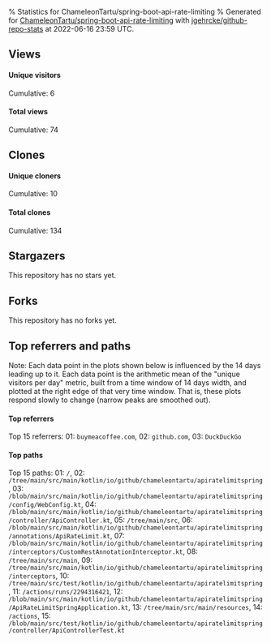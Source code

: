 % Statistics for ChameleonTartu/spring-boot-api-rate-limiting
% Generated for [ChameleonTartu/spring-boot-api-rate-limiting](https://github.com/ChameleonTartu/spring-boot-api-rate-limiting) with [jgehrcke/github-repo-stats](https://github.com/jgehrcke/github-repo-stats) at 2022-06-16 23:59 UTC.


## Views

#### Unique visitors
<div id="chart_views_unique" class="full-width-chart"></div>

Cumulative: 6

#### Total views
<div id="chart_views_total" class="full-width-chart"></div>

Cumulative: 74

<div class="pagebreak-for-print"> </div>

## Clones

#### Unique cloners
<div id="chart_clones_unique" class="full-width-chart"></div>

Cumulative: 10

#### Total clones
<div id="chart_clones_total" class="full-width-chart"></div>

Cumulative: 134



<div class="pagebreak-for-print"> </div>



## Stargazers

This repository has no stars yet.



## Forks

This repository has no forks yet.



<div class="pagebreak-for-print"> </div>



## Top referrers and paths


Note: Each data point in the plots shown below is influenced by the 14 days
leading up to it. Each data point is the arithmetic mean of the "unique
visitors per day" metric, built from a time window of 14 days width, and
plotted at the right edge of that very time window. That is, these plots
respond slowly to change (narrow peaks are smoothed out).




#### Top referrers


<div id="chart_referrers_top_n_alltime" class="full-width-chart"></div>

Top 15 referrers: 01: `buymeacoffee.com`, 02: `github.com`, 03: `DuckDuckGo`





#### Top paths


<div id="chart_paths_top_n_alltime" class="full-width-chart"></div>

Top 15 paths: 01: `/`, 02: `/tree/main/src/main/kotlin/io/github/chameleontartu/apiratelimitspring`, 03: `/blob/main/src/main/kotlin/io/github/chameleontartu/apiratelimitspring/config/WebConfig.kt`, 04: `/blob/main/src/main/kotlin/io/github/chameleontartu/apiratelimitspring/controller/ApiController.kt`, 05: `/tree/main/src`, 06: `/blob/main/src/main/kotlin/io/github/chameleontartu/apiratelimitspring/annotations/ApiRateLimit.kt`, 07: `/blob/main/src/main/kotlin/io/github/chameleontartu/apiratelimitspring/interceptors/CustomRestAnnotationInterceptor.kt`, 08: `/tree/main/src/main`, 09: `/tree/main/src/main/kotlin/io/github/chameleontartu/apiratelimitspring/interceptors`, 10: `/tree/main/src/test/kotlin/io/github/chameleontartu/apiratelimitspring`, 11: `/actions/runs/2294316421`, 12: `/blob/main/src/main/kotlin/io/github/chameleontartu/apiratelimitspring/ApiRateLimitSpringApplication.kt`, 13: `/tree/main/src/main/resources`, 14: `/actions`, 15: `/blob/main/src/test/kotlin/io/github/chameleontartu/apiratelimitspring/controller/ApiControllerTest.kt`


<script type="text/javascript">
    vegaEmbed('#chart_views_unique', {"$schema": "https://vega.github.io/schema/vega-lite/v4.17.0.json", "config": {"arc": {"fill": "#1b1e23"}, "area": {"fill": "#1b1e23"}, "axisBottom": {"domainColor": "#a9b4c4", "gridColor": "#a9b4c4", "labelColor": "#1b1e23", "labelFont": "relative-mono-11-pitch-pro, Menlo, monospace", "tickColor": "#a9b4c4", "titleColor": "#1b1e23", "titleFont": "relative-mono-11-pitch-pro, Menlo, monospace"}, "axisLeft": {"domainColor": "#a9b4c4", "gridColor": "#a9b4c4", "labelColor": "#1b1e23", "labelFont": "relative-mono-11-pitch-pro, Menlo, monospace", "tickColor": "#a9b4c4", "titleColor": "#1b1e23", "titleFont": "relative-mono-11-pitch-pro, Menlo, monospace"}, "axisX": {"grid": false}, "axisY": {"grid": false, "labelBound": true}, "background": "#FFFFFF", "group": {"fill": "#FFFFFF"}, "header": {"fontWeight": 400, "labelFont": "relative-mono-11-pitch-pro, Menlo, monospace", "titleFont": "relative-mono-11-pitch-pro, Menlo, monospace"}, "legend": {"labelFont": "relative-mono-11-pitch-pro, Menlo, monospace", "symbolSize": 200, "symbolType": "circle", "titleFont": "relative-mono-11-pitch-pro, Menlo, monospace"}, "line": {"color": "#1b1e23", "stroke": "#1b1e23"}, "path": {"stroke": "#1b1e23"}, "point": {"color": "#1b1e23", "cursor": "pointer", "filled": true, "size": 20}, "range": {"category": ["#85a2f7", "#ea9755", "#7eb36a", "#f07071", "#bc85d9", "#e587b6", "#a9b4c4", "#d4c05e", "#64b9c4"]}, "style": {"bar": {"fill": "#1b1e23"}, "text": {"font": "relative-mono-11-pitch-pro, Menlo, monospace", "fontWeight": 400}}, "symbol": {"shape": "circle"}, "title": {"anchor": "start", "font": "relative-mono-11-pitch-pro, Menlo, monospace", "fontWeight": 400}, "trail": {"color": "#1b1e23", "stroke": "#1b1e23"}, "view": {"stroke": null}}, "data": {"name": "data-ed935ed4eb7018c563757608222b3f9e"}, "datasets": {"data-ed935ed4eb7018c563757608222b3f9e": [{"time": "2022-05-09T00:00:00+00:00", "views_total": 44, "views_unique": 1}, {"time": "2022-05-10T00:00:00+00:00", "views_total": 0, "views_unique": 0}, {"time": "2022-05-11T00:00:00+00:00", "views_total": 2, "views_unique": 2}, {"time": "2022-05-12T00:00:00+00:00", "views_total": 21, "views_unique": 1}, {"time": "2022-05-14T00:00:00+00:00", "views_total": 1, "views_unique": 1}, {"time": "2022-05-17T00:00:00+00:00", "views_total": 0, "views_unique": 0}, {"time": "2022-05-31T00:00:00+00:00", "views_total": 6, "views_unique": 1}]}, "encoding": {"tooltip": [{"field": "views_unique", "format": ".1f", "title": "views (u)", "type": "quantitative"}, {"field": "time", "format": "%B %e, %Y", "title": "date", "type": "temporal"}], "x": {"axis": {"labelAngle": 25}, "field": "time", "scale": {"domain": ["2022-05-09", "2022-05-31"]}, "timeUnit": "yearmonthdate", "title": "date", "type": "temporal"}, "y": {"axis": {}, "field": "views_unique", "scale": {"domain": [0, 2.2], "type": "linear", "zero": true}, "title": "unique views per day", "type": "quantitative"}}, "height": 200, "mark": {"point": true, "type": "line"}, "padding": 10, "width": "container"}, {"actions": false, "renderer": "svg"}).catch(console.error);
vegaEmbed('#chart_views_total', {"$schema": "https://vega.github.io/schema/vega-lite/v4.17.0.json", "config": {"arc": {"fill": "#1b1e23"}, "area": {"fill": "#1b1e23"}, "axisBottom": {"domainColor": "#a9b4c4", "gridColor": "#a9b4c4", "labelColor": "#1b1e23", "labelFont": "relative-mono-11-pitch-pro, Menlo, monospace", "tickColor": "#a9b4c4", "titleColor": "#1b1e23", "titleFont": "relative-mono-11-pitch-pro, Menlo, monospace"}, "axisLeft": {"domainColor": "#a9b4c4", "gridColor": "#a9b4c4", "labelColor": "#1b1e23", "labelFont": "relative-mono-11-pitch-pro, Menlo, monospace", "tickColor": "#a9b4c4", "titleColor": "#1b1e23", "titleFont": "relative-mono-11-pitch-pro, Menlo, monospace"}, "axisX": {"grid": false}, "axisY": {"grid": false, "labelBound": true}, "background": "#FFFFFF", "group": {"fill": "#FFFFFF"}, "header": {"fontWeight": 400, "labelFont": "relative-mono-11-pitch-pro, Menlo, monospace", "titleFont": "relative-mono-11-pitch-pro, Menlo, monospace"}, "legend": {"labelFont": "relative-mono-11-pitch-pro, Menlo, monospace", "symbolSize": 200, "symbolType": "circle", "titleFont": "relative-mono-11-pitch-pro, Menlo, monospace"}, "line": {"color": "#1b1e23", "stroke": "#1b1e23"}, "path": {"stroke": "#1b1e23"}, "point": {"color": "#1b1e23", "cursor": "pointer", "filled": true, "size": 20}, "range": {"category": ["#85a2f7", "#ea9755", "#7eb36a", "#f07071", "#bc85d9", "#e587b6", "#a9b4c4", "#d4c05e", "#64b9c4"]}, "style": {"bar": {"fill": "#1b1e23"}, "text": {"font": "relative-mono-11-pitch-pro, Menlo, monospace", "fontWeight": 400}}, "symbol": {"shape": "circle"}, "title": {"anchor": "start", "font": "relative-mono-11-pitch-pro, Menlo, monospace", "fontWeight": 400}, "trail": {"color": "#1b1e23", "stroke": "#1b1e23"}, "view": {"stroke": null}}, "data": {"name": "data-ed935ed4eb7018c563757608222b3f9e"}, "datasets": {"data-ed935ed4eb7018c563757608222b3f9e": [{"time": "2022-05-09T00:00:00+00:00", "views_total": 44, "views_unique": 1}, {"time": "2022-05-10T00:00:00+00:00", "views_total": 0, "views_unique": 0}, {"time": "2022-05-11T00:00:00+00:00", "views_total": 2, "views_unique": 2}, {"time": "2022-05-12T00:00:00+00:00", "views_total": 21, "views_unique": 1}, {"time": "2022-05-14T00:00:00+00:00", "views_total": 1, "views_unique": 1}, {"time": "2022-05-17T00:00:00+00:00", "views_total": 0, "views_unique": 0}, {"time": "2022-05-31T00:00:00+00:00", "views_total": 6, "views_unique": 1}]}, "encoding": {"tooltip": [{"field": "views_total", "format": ".1f", "title": "views (t)", "type": "quantitative"}, {"field": "time", "format": "%B %e, %Y", "title": "date", "type": "temporal"}], "x": {"axis": {"labelAngle": 25}, "field": "time", "scale": {"domain": ["2022-05-09", "2022-05-31"]}, "timeUnit": "yearmonthdate", "title": "date", "type": "temporal"}, "y": {"axis": {}, "field": "views_total", "scale": {"domain": [0, 48.400000000000006], "type": "linear", "zero": true}, "title": "total views per day", "type": "quantitative"}}, "height": 200, "mark": {"point": true, "type": "line"}, "padding": 10, "width": "container"}, {"actions": false, "renderer": "svg"}).catch(console.error);
vegaEmbed('#chart_clones_unique', {"$schema": "https://vega.github.io/schema/vega-lite/v4.17.0.json", "config": {"arc": {"fill": "#1b1e23"}, "area": {"fill": "#1b1e23"}, "axisBottom": {"domainColor": "#a9b4c4", "gridColor": "#a9b4c4", "labelColor": "#1b1e23", "labelFont": "relative-mono-11-pitch-pro, Menlo, monospace", "tickColor": "#a9b4c4", "titleColor": "#1b1e23", "titleFont": "relative-mono-11-pitch-pro, Menlo, monospace"}, "axisLeft": {"domainColor": "#a9b4c4", "gridColor": "#a9b4c4", "labelColor": "#1b1e23", "labelFont": "relative-mono-11-pitch-pro, Menlo, monospace", "tickColor": "#a9b4c4", "titleColor": "#1b1e23", "titleFont": "relative-mono-11-pitch-pro, Menlo, monospace"}, "axisX": {"grid": false}, "axisY": {"grid": false, "labelBound": true}, "background": "#FFFFFF", "group": {"fill": "#FFFFFF"}, "header": {"fontWeight": 400, "labelFont": "relative-mono-11-pitch-pro, Menlo, monospace", "titleFont": "relative-mono-11-pitch-pro, Menlo, monospace"}, "legend": {"labelFont": "relative-mono-11-pitch-pro, Menlo, monospace", "symbolSize": 200, "symbolType": "circle", "titleFont": "relative-mono-11-pitch-pro, Menlo, monospace"}, "line": {"color": "#1b1e23", "stroke": "#1b1e23"}, "path": {"stroke": "#1b1e23"}, "point": {"color": "#1b1e23", "cursor": "pointer", "filled": true, "size": 20}, "range": {"category": ["#85a2f7", "#ea9755", "#7eb36a", "#f07071", "#bc85d9", "#e587b6", "#a9b4c4", "#d4c05e", "#64b9c4"]}, "style": {"bar": {"fill": "#1b1e23"}, "text": {"font": "relative-mono-11-pitch-pro, Menlo, monospace", "fontWeight": 400}}, "symbol": {"shape": "circle"}, "title": {"anchor": "start", "font": "relative-mono-11-pitch-pro, Menlo, monospace", "fontWeight": 400}, "trail": {"color": "#1b1e23", "stroke": "#1b1e23"}, "view": {"stroke": null}}, "data": {"name": "data-69ce393a3bbacfa1b1bee52d4131029d"}, "datasets": {"data-69ce393a3bbacfa1b1bee52d4131029d": [{"clones_total": 132, "clones_unique": 8, "time": "2022-05-09T00:00:00+00:00"}, {"clones_total": 1, "clones_unique": 1, "time": "2022-05-10T00:00:00+00:00"}, {"clones_total": 0, "clones_unique": 0, "time": "2022-05-11T00:00:00+00:00"}, {"clones_total": 0, "clones_unique": 0, "time": "2022-05-12T00:00:00+00:00"}, {"clones_total": 0, "clones_unique": 0, "time": "2022-05-14T00:00:00+00:00"}, {"clones_total": 1, "clones_unique": 1, "time": "2022-05-17T00:00:00+00:00"}, {"clones_total": 0, "clones_unique": 0, "time": "2022-05-31T00:00:00+00:00"}]}, "encoding": {"tooltip": [{"field": "clones_unique", "format": ".1f", "title": "clones (u)", "type": "quantitative"}, {"field": "time", "format": "%B %e, %Y", "title": "date", "type": "temporal"}], "x": {"axis": {"labelAngle": 25}, "field": "time", "scale": {"domain": ["2022-05-09", "2022-05-31"]}, "timeUnit": "yearmonthdate", "title": "date", "type": "temporal"}, "y": {"axis": {}, "field": "clones_unique", "scale": {"domain": [0, 8.8], "type": "linear", "zero": true}, "title": "unique clones per day", "type": "quantitative"}}, "height": 200, "mark": {"point": true, "type": "line"}, "padding": 10, "width": "container"}, {"actions": false, "renderer": "svg"}).catch(console.error);
vegaEmbed('#chart_clones_total', {"$schema": "https://vega.github.io/schema/vega-lite/v4.17.0.json", "config": {"arc": {"fill": "#1b1e23"}, "area": {"fill": "#1b1e23"}, "axisBottom": {"domainColor": "#a9b4c4", "gridColor": "#a9b4c4", "labelColor": "#1b1e23", "labelFont": "relative-mono-11-pitch-pro, Menlo, monospace", "tickColor": "#a9b4c4", "titleColor": "#1b1e23", "titleFont": "relative-mono-11-pitch-pro, Menlo, monospace"}, "axisLeft": {"domainColor": "#a9b4c4", "gridColor": "#a9b4c4", "labelColor": "#1b1e23", "labelFont": "relative-mono-11-pitch-pro, Menlo, monospace", "tickColor": "#a9b4c4", "titleColor": "#1b1e23", "titleFont": "relative-mono-11-pitch-pro, Menlo, monospace"}, "axisX": {"grid": false}, "axisY": {"grid": false, "labelBound": true}, "background": "#FFFFFF", "group": {"fill": "#FFFFFF"}, "header": {"fontWeight": 400, "labelFont": "relative-mono-11-pitch-pro, Menlo, monospace", "titleFont": "relative-mono-11-pitch-pro, Menlo, monospace"}, "legend": {"labelFont": "relative-mono-11-pitch-pro, Menlo, monospace", "symbolSize": 200, "symbolType": "circle", "titleFont": "relative-mono-11-pitch-pro, Menlo, monospace"}, "line": {"color": "#1b1e23", "stroke": "#1b1e23"}, "path": {"stroke": "#1b1e23"}, "point": {"color": "#1b1e23", "cursor": "pointer", "filled": true, "size": 20}, "range": {"category": ["#85a2f7", "#ea9755", "#7eb36a", "#f07071", "#bc85d9", "#e587b6", "#a9b4c4", "#d4c05e", "#64b9c4"]}, "style": {"bar": {"fill": "#1b1e23"}, "text": {"font": "relative-mono-11-pitch-pro, Menlo, monospace", "fontWeight": 400}}, "symbol": {"shape": "circle"}, "title": {"anchor": "start", "font": "relative-mono-11-pitch-pro, Menlo, monospace", "fontWeight": 400}, "trail": {"color": "#1b1e23", "stroke": "#1b1e23"}, "view": {"stroke": null}}, "data": {"name": "data-69ce393a3bbacfa1b1bee52d4131029d"}, "datasets": {"data-69ce393a3bbacfa1b1bee52d4131029d": [{"clones_total": 132, "clones_unique": 8, "time": "2022-05-09T00:00:00+00:00"}, {"clones_total": 1, "clones_unique": 1, "time": "2022-05-10T00:00:00+00:00"}, {"clones_total": 0, "clones_unique": 0, "time": "2022-05-11T00:00:00+00:00"}, {"clones_total": 0, "clones_unique": 0, "time": "2022-05-12T00:00:00+00:00"}, {"clones_total": 0, "clones_unique": 0, "time": "2022-05-14T00:00:00+00:00"}, {"clones_total": 1, "clones_unique": 1, "time": "2022-05-17T00:00:00+00:00"}, {"clones_total": 0, "clones_unique": 0, "time": "2022-05-31T00:00:00+00:00"}]}, "encoding": {"tooltip": [{"field": "clones_total", "format": ".1f", "title": "clones (t)", "type": "quantitative"}, {"field": "time", "format": "%B %e, %Y", "title": "date", "type": "temporal"}], "x": {"axis": {"labelAngle": 25}, "field": "time", "scale": {"domain": ["2022-05-09", "2022-05-31"]}, "timeUnit": "yearmonthdate", "title": "date", "type": "temporal"}, "y": {"axis": {"values": [1, 10, 50, 100, 500, 1000, 5000, 10000]}, "field": "clones_total", "scale": {"domain": [0, 145.20000000000002], "type": "symlog", "zero": true}, "title": "total clones per day", "type": "quantitative"}}, "height": 200, "mark": {"point": true, "type": "line"}, "padding": 10, "width": "container"}, {"actions": false, "renderer": "svg"}).catch(console.error);
vegaEmbed('#chart_referrers_top_n_alltime', {"$schema": "https://vega.github.io/schema/vega-lite/v4.17.0.json", "config": {"arc": {"fill": "#1b1e23"}, "area": {"fill": "#1b1e23"}, "axisBottom": {"domainColor": "#a9b4c4", "gridColor": "#a9b4c4", "labelColor": "#1b1e23", "labelFont": "relative-mono-11-pitch-pro, Menlo, monospace", "tickColor": "#a9b4c4", "titleColor": "#1b1e23", "titleFont": "relative-mono-11-pitch-pro, Menlo, monospace"}, "axisLeft": {"domainColor": "#a9b4c4", "gridColor": "#a9b4c4", "labelColor": "#1b1e23", "labelFont": "relative-mono-11-pitch-pro, Menlo, monospace", "tickColor": "#a9b4c4", "titleColor": "#1b1e23", "titleFont": "relative-mono-11-pitch-pro, Menlo, monospace"}, "axisX": {"grid": false}, "axisY": {"grid": false}, "background": "#FFFFFF", "group": {"fill": "#FFFFFF"}, "header": {"fontWeight": 400, "labelFont": "relative-mono-11-pitch-pro, Menlo, monospace", "titleFont": "relative-mono-11-pitch-pro, Menlo, monospace"}, "legend": {"labelFont": "relative-mono-11-pitch-pro, Menlo, monospace", "symbolSize": 200, "symbolType": "circle", "titleFont": "relative-mono-11-pitch-pro, Menlo, monospace"}, "line": {"color": "#1b1e23", "stroke": "#1b1e23"}, "path": {"stroke": "#1b1e23"}, "point": {"color": "#1b1e23", "cursor": "pointer", "filled": true, "size": 30}, "range": {"category": ["#85a2f7", "#ea9755", "#7eb36a", "#f07071", "#bc85d9", "#e587b6", "#a9b4c4", "#d4c05e", "#64b9c4"]}, "style": {"bar": {"fill": "#1b1e23"}, "text": {"font": "relative-mono-11-pitch-pro, Menlo, monospace", "fontWeight": 400}}, "symbol": {"shape": "circle"}, "title": {"anchor": "start", "font": "relative-mono-11-pitch-pro, Menlo, monospace", "fontWeight": 400}, "trail": {"color": "#1b1e23", "stroke": "#1b1e23"}, "view": {"stroke": null}}, "data": {"name": "data-5e6ab15fae4dfeffeaf5855bedb6a441"}, "datasets": {"data-5e6ab15fae4dfeffeaf5855bedb6a441": [{"referrer": "buymeacoffee.com", "time": "2022-05-10T00:00:00+00:00", "views_unique": null, "views_unique_norm": null}, {"referrer": "buymeacoffee.com", "time": "2022-05-11T00:00:00+00:00", "views_unique": null, "views_unique_norm": null}, {"referrer": "buymeacoffee.com", "time": "2022-05-12T00:00:00+00:00", "views_unique": 2.0, "views_unique_norm": 0.14285714285714285}, {"referrer": "buymeacoffee.com", "time": "2022-05-13T00:00:00+00:00", "views_unique": 2.0, "views_unique_norm": 0.14285714285714285}, {"referrer": "buymeacoffee.com", "time": "2022-05-14T00:00:00+00:00", "views_unique": 2.0, "views_unique_norm": 0.14285714285714285}, {"referrer": "buymeacoffee.com", "time": "2022-05-15T00:00:00+00:00", "views_unique": 3.0, "views_unique_norm": 0.21428571428571427}, {"referrer": "buymeacoffee.com", "time": "2022-05-16T00:00:00+00:00", "views_unique": 3.0, "views_unique_norm": 0.21428571428571427}, {"referrer": "buymeacoffee.com", "time": "2022-05-17T00:00:00+00:00", "views_unique": 3.0, "views_unique_norm": 0.21428571428571427}, {"referrer": "buymeacoffee.com", "time": "2022-05-18T00:00:00+00:00", "views_unique": 3.0, "views_unique_norm": 0.21428571428571427}, {"referrer": "buymeacoffee.com", "time": "2022-05-19T00:00:00+00:00", "views_unique": 3.0, "views_unique_norm": 0.21428571428571427}, {"referrer": "buymeacoffee.com", "time": "2022-05-20T00:00:00+00:00", "views_unique": 3.0, "views_unique_norm": 0.21428571428571427}, {"referrer": "buymeacoffee.com", "time": "2022-05-21T00:00:00+00:00", "views_unique": 3.0, "views_unique_norm": 0.21428571428571427}, {"referrer": "buymeacoffee.com", "time": "2022-05-22T00:00:00+00:00", "views_unique": 3.0, "views_unique_norm": 0.21428571428571427}, {"referrer": "buymeacoffee.com", "time": "2022-05-23T00:00:00+00:00", "views_unique": 3.0, "views_unique_norm": 0.21428571428571427}, {"referrer": "buymeacoffee.com", "time": "2022-05-24T00:00:00+00:00", "views_unique": 3.0, "views_unique_norm": 0.21428571428571427}, {"referrer": "buymeacoffee.com", "time": "2022-05-25T00:00:00+00:00", "views_unique": 1.0, "views_unique_norm": 0.07142857142857142}, {"referrer": "buymeacoffee.com", "time": "2022-05-26T00:00:00+00:00", "views_unique": 1.0, "views_unique_norm": 0.07142857142857142}, {"referrer": "buymeacoffee.com", "time": "2022-05-27T00:00:00+00:00", "views_unique": 1.0, "views_unique_norm": 0.07142857142857142}, {"referrer": "buymeacoffee.com", "time": "2022-06-01T00:00:00+00:00", "views_unique": null, "views_unique_norm": null}, {"referrer": "buymeacoffee.com", "time": "2022-06-02T00:00:00+00:00", "views_unique": null, "views_unique_norm": null}, {"referrer": "buymeacoffee.com", "time": "2022-06-03T00:00:00+00:00", "views_unique": null, "views_unique_norm": null}, {"referrer": "buymeacoffee.com", "time": "2022-06-04T00:00:00+00:00", "views_unique": null, "views_unique_norm": null}, {"referrer": "buymeacoffee.com", "time": "2022-06-05T00:00:00+00:00", "views_unique": null, "views_unique_norm": null}, {"referrer": "buymeacoffee.com", "time": "2022-06-06T00:00:00+00:00", "views_unique": null, "views_unique_norm": null}, {"referrer": "buymeacoffee.com", "time": "2022-06-07T00:00:00+00:00", "views_unique": null, "views_unique_norm": null}, {"referrer": "buymeacoffee.com", "time": "2022-06-08T00:00:00+00:00", "views_unique": null, "views_unique_norm": null}, {"referrer": "buymeacoffee.com", "time": "2022-06-09T00:00:00+00:00", "views_unique": null, "views_unique_norm": null}, {"referrer": "buymeacoffee.com", "time": "2022-06-10T00:00:00+00:00", "views_unique": null, "views_unique_norm": null}, {"referrer": "buymeacoffee.com", "time": "2022-06-11T00:00:00+00:00", "views_unique": null, "views_unique_norm": null}, {"referrer": "buymeacoffee.com", "time": "2022-06-12T00:00:00+00:00", "views_unique": null, "views_unique_norm": null}, {"referrer": "buymeacoffee.com", "time": "2022-06-13T00:00:00+00:00", "views_unique": null, "views_unique_norm": null}, {"referrer": "github.com", "time": "2022-05-10T00:00:00+00:00", "views_unique": 1.0, "views_unique_norm": 0.07142857142857142}, {"referrer": "github.com", "time": "2022-05-11T00:00:00+00:00", "views_unique": 1.0, "views_unique_norm": 0.07142857142857142}, {"referrer": "github.com", "time": "2022-05-12T00:00:00+00:00", "views_unique": 1.0, "views_unique_norm": 0.07142857142857142}, {"referrer": "github.com", "time": "2022-05-13T00:00:00+00:00", "views_unique": 1.0, "views_unique_norm": 0.07142857142857142}, {"referrer": "github.com", "time": "2022-05-14T00:00:00+00:00", "views_unique": 1.0, "views_unique_norm": 0.07142857142857142}, {"referrer": "github.com", "time": "2022-05-15T00:00:00+00:00", "views_unique": 1.0, "views_unique_norm": 0.07142857142857142}, {"referrer": "github.com", "time": "2022-05-16T00:00:00+00:00", "views_unique": 1.0, "views_unique_norm": 0.07142857142857142}, {"referrer": "github.com", "time": "2022-05-17T00:00:00+00:00", "views_unique": 1.0, "views_unique_norm": 0.07142857142857142}, {"referrer": "github.com", "time": "2022-05-18T00:00:00+00:00", "views_unique": 1.0, "views_unique_norm": 0.07142857142857142}, {"referrer": "github.com", "time": "2022-05-19T00:00:00+00:00", "views_unique": 1.0, "views_unique_norm": 0.07142857142857142}, {"referrer": "github.com", "time": "2022-05-20T00:00:00+00:00", "views_unique": 1.0, "views_unique_norm": 0.07142857142857142}, {"referrer": "github.com", "time": "2022-05-21T00:00:00+00:00", "views_unique": 1.0, "views_unique_norm": 0.07142857142857142}, {"referrer": "github.com", "time": "2022-05-22T00:00:00+00:00", "views_unique": 1.0, "views_unique_norm": 0.07142857142857142}, {"referrer": "github.com", "time": "2022-05-23T00:00:00+00:00", "views_unique": null, "views_unique_norm": null}, {"referrer": "github.com", "time": "2022-05-24T00:00:00+00:00", "views_unique": null, "views_unique_norm": null}, {"referrer": "github.com", "time": "2022-05-25T00:00:00+00:00", "views_unique": null, "views_unique_norm": null}, {"referrer": "github.com", "time": "2022-05-26T00:00:00+00:00", "views_unique": null, "views_unique_norm": null}, {"referrer": "github.com", "time": "2022-05-27T00:00:00+00:00", "views_unique": null, "views_unique_norm": null}, {"referrer": "github.com", "time": "2022-06-01T00:00:00+00:00", "views_unique": 1.0, "views_unique_norm": 0.07142857142857142}, {"referrer": "github.com", "time": "2022-06-02T00:00:00+00:00", "views_unique": 1.0, "views_unique_norm": 0.07142857142857142}, {"referrer": "github.com", "time": "2022-06-03T00:00:00+00:00", "views_unique": 1.0, "views_unique_norm": 0.07142857142857142}, {"referrer": "github.com", "time": "2022-06-04T00:00:00+00:00", "views_unique": 1.0, "views_unique_norm": 0.07142857142857142}, {"referrer": "github.com", "time": "2022-06-05T00:00:00+00:00", "views_unique": 1.0, "views_unique_norm": 0.07142857142857142}, {"referrer": "github.com", "time": "2022-06-06T00:00:00+00:00", "views_unique": 1.0, "views_unique_norm": 0.07142857142857142}, {"referrer": "github.com", "time": "2022-06-07T00:00:00+00:00", "views_unique": 1.0, "views_unique_norm": 0.07142857142857142}, {"referrer": "github.com", "time": "2022-06-08T00:00:00+00:00", "views_unique": 1.0, "views_unique_norm": 0.07142857142857142}, {"referrer": "github.com", "time": "2022-06-09T00:00:00+00:00", "views_unique": 1.0, "views_unique_norm": 0.07142857142857142}, {"referrer": "github.com", "time": "2022-06-10T00:00:00+00:00", "views_unique": 1.0, "views_unique_norm": 0.07142857142857142}, {"referrer": "github.com", "time": "2022-06-11T00:00:00+00:00", "views_unique": 1.0, "views_unique_norm": 0.07142857142857142}, {"referrer": "github.com", "time": "2022-06-12T00:00:00+00:00", "views_unique": 1.0, "views_unique_norm": 0.07142857142857142}, {"referrer": "github.com", "time": "2022-06-13T00:00:00+00:00", "views_unique": 1.0, "views_unique_norm": 0.07142857142857142}, {"referrer": "DuckDuckGo", "time": "2022-05-10T00:00:00+00:00", "views_unique": null, "views_unique_norm": null}, {"referrer": "DuckDuckGo", "time": "2022-05-11T00:00:00+00:00", "views_unique": null, "views_unique_norm": null}, {"referrer": "DuckDuckGo", "time": "2022-05-12T00:00:00+00:00", "views_unique": null, "views_unique_norm": null}, {"referrer": "DuckDuckGo", "time": "2022-05-13T00:00:00+00:00", "views_unique": 1.0, "views_unique_norm": 0.07142857142857142}, {"referrer": "DuckDuckGo", "time": "2022-05-14T00:00:00+00:00", "views_unique": 1.0, "views_unique_norm": 0.07142857142857142}, {"referrer": "DuckDuckGo", "time": "2022-05-15T00:00:00+00:00", "views_unique": 1.0, "views_unique_norm": 0.07142857142857142}, {"referrer": "DuckDuckGo", "time": "2022-05-16T00:00:00+00:00", "views_unique": 1.0, "views_unique_norm": 0.07142857142857142}, {"referrer": "DuckDuckGo", "time": "2022-05-17T00:00:00+00:00", "views_unique": 1.0, "views_unique_norm": 0.07142857142857142}, {"referrer": "DuckDuckGo", "time": "2022-05-18T00:00:00+00:00", "views_unique": 1.0, "views_unique_norm": 0.07142857142857142}, {"referrer": "DuckDuckGo", "time": "2022-05-19T00:00:00+00:00", "views_unique": 1.0, "views_unique_norm": 0.07142857142857142}, {"referrer": "DuckDuckGo", "time": "2022-05-20T00:00:00+00:00", "views_unique": 1.0, "views_unique_norm": 0.07142857142857142}, {"referrer": "DuckDuckGo", "time": "2022-05-21T00:00:00+00:00", "views_unique": 1.0, "views_unique_norm": 0.07142857142857142}, {"referrer": "DuckDuckGo", "time": "2022-05-22T00:00:00+00:00", "views_unique": 1.0, "views_unique_norm": 0.07142857142857142}, {"referrer": "DuckDuckGo", "time": "2022-05-23T00:00:00+00:00", "views_unique": 1.0, "views_unique_norm": 0.07142857142857142}, {"referrer": "DuckDuckGo", "time": "2022-05-24T00:00:00+00:00", "views_unique": 1.0, "views_unique_norm": 0.07142857142857142}, {"referrer": "DuckDuckGo", "time": "2022-05-25T00:00:00+00:00", "views_unique": 1.0, "views_unique_norm": 0.07142857142857142}, {"referrer": "DuckDuckGo", "time": "2022-05-26T00:00:00+00:00", "views_unique": null, "views_unique_norm": null}, {"referrer": "DuckDuckGo", "time": "2022-05-27T00:00:00+00:00", "views_unique": null, "views_unique_norm": null}, {"referrer": "DuckDuckGo", "time": "2022-06-01T00:00:00+00:00", "views_unique": null, "views_unique_norm": null}, {"referrer": "DuckDuckGo", "time": "2022-06-02T00:00:00+00:00", "views_unique": null, "views_unique_norm": null}, {"referrer": "DuckDuckGo", "time": "2022-06-03T00:00:00+00:00", "views_unique": null, "views_unique_norm": null}, {"referrer": "DuckDuckGo", "time": "2022-06-04T00:00:00+00:00", "views_unique": null, "views_unique_norm": null}, {"referrer": "DuckDuckGo", "time": "2022-06-05T00:00:00+00:00", "views_unique": null, "views_unique_norm": null}, {"referrer": "DuckDuckGo", "time": "2022-06-06T00:00:00+00:00", "views_unique": null, "views_unique_norm": null}, {"referrer": "DuckDuckGo", "time": "2022-06-07T00:00:00+00:00", "views_unique": null, "views_unique_norm": null}, {"referrer": "DuckDuckGo", "time": "2022-06-08T00:00:00+00:00", "views_unique": null, "views_unique_norm": null}, {"referrer": "DuckDuckGo", "time": "2022-06-09T00:00:00+00:00", "views_unique": null, "views_unique_norm": null}, {"referrer": "DuckDuckGo", "time": "2022-06-10T00:00:00+00:00", "views_unique": null, "views_unique_norm": null}, {"referrer": "DuckDuckGo", "time": "2022-06-11T00:00:00+00:00", "views_unique": null, "views_unique_norm": null}, {"referrer": "DuckDuckGo", "time": "2022-06-12T00:00:00+00:00", "views_unique": null, "views_unique_norm": null}, {"referrer": "DuckDuckGo", "time": "2022-06-13T00:00:00+00:00", "views_unique": null, "views_unique_norm": null}]}, "encoding": {"color": {"field": "referrer", "legend": {"direction": "vertical", "orient": "top", "title": "Legend:"}, "sort": {"field": "order"}, "type": "nominal"}, "tooltip": [{"field": "referrer", "type": "nominal"}, {"field": "views_unique_norm", "format": ".2f", "title": "views (14d mean)", "type": "quantitative"}, {"field": "time", "format": "%B %e, %Y", "title": "date", "type": "temporal"}], "x": {"axis": {"labelAngle": 25}, "field": "time", "scale": {"domain": ["2022-05-09", "2022-05-31"]}, "timeUnit": "yearmonthdate", "title": "date", "type": "temporal"}, "y": {"field": "views_unique_norm", "scale": {"domain": [0, 0.2357142857142857], "type": "linear", "zero": true}, "title": "unique visitors per day (mean from last 14 days)", "type": "quantitative"}}, "height": 300, "mark": {"point": true, "type": "line"}, "padding": 10, "width": "container"}, {"actions": false, "renderer": "svg"}).catch(console.error);
vegaEmbed('#chart_paths_top_n_alltime', {"$schema": "https://vega.github.io/schema/vega-lite/v4.17.0.json", "config": {"arc": {"fill": "#1b1e23"}, "area": {"fill": "#1b1e23"}, "axisBottom": {"domainColor": "#a9b4c4", "gridColor": "#a9b4c4", "labelColor": "#1b1e23", "labelFont": "relative-mono-11-pitch-pro, Menlo, monospace", "tickColor": "#a9b4c4", "titleColor": "#1b1e23", "titleFont": "relative-mono-11-pitch-pro, Menlo, monospace"}, "axisLeft": {"domainColor": "#a9b4c4", "gridColor": "#a9b4c4", "labelColor": "#1b1e23", "labelFont": "relative-mono-11-pitch-pro, Menlo, monospace", "tickColor": "#a9b4c4", "titleColor": "#1b1e23", "titleFont": "relative-mono-11-pitch-pro, Menlo, monospace"}, "axisX": {"grid": false}, "axisY": {"grid": false}, "background": "#FFFFFF", "group": {"fill": "#FFFFFF"}, "header": {"fontWeight": 400, "labelFont": "relative-mono-11-pitch-pro, Menlo, monospace", "titleFont": "relative-mono-11-pitch-pro, Menlo, monospace"}, "legend": {"labelFont": "relative-mono-11-pitch-pro, Menlo, monospace", "symbolSize": 200, "symbolType": "circle", "titleFont": "relative-mono-11-pitch-pro, Menlo, monospace"}, "line": {"color": "#1b1e23", "stroke": "#1b1e23"}, "path": {"stroke": "#1b1e23"}, "point": {"color": "#1b1e23", "cursor": "pointer", "filled": true, "size": 30}, "range": {"category": ["#85a2f7", "#ea9755", "#7eb36a", "#f07071", "#bc85d9", "#e587b6", "#a9b4c4", "#d4c05e", "#64b9c4"]}, "style": {"bar": {"fill": "#1b1e23"}, "text": {"font": "relative-mono-11-pitch-pro, Menlo, monospace", "fontWeight": 400}}, "symbol": {"shape": "circle"}, "title": {"anchor": "start", "font": "relative-mono-11-pitch-pro, Menlo, monospace", "fontWeight": 400}, "trail": {"color": "#1b1e23", "stroke": "#1b1e23"}, "view": {"stroke": null}}, "data": {"name": "data-8f382112acf6b0bd66aa2e15d5d33813"}, "datasets": {"data-8f382112acf6b0bd66aa2e15d5d33813": [{"path": "/", "time": "2022-05-10T00:00:00+00:00", "views_unique": 1.0, "views_unique_norm": 0.07142857142857142}, {"path": "/", "time": "2022-05-11T00:00:00+00:00", "views_unique": 1.0, "views_unique_norm": 0.07142857142857142}, {"path": "/", "time": "2022-05-12T00:00:00+00:00", "views_unique": 3.0, "views_unique_norm": 0.21428571428571427}, {"path": "/", "time": "2022-05-13T00:00:00+00:00", "views_unique": 4.0, "views_unique_norm": 0.2857142857142857}, {"path": "/", "time": "2022-05-14T00:00:00+00:00", "views_unique": 4.0, "views_unique_norm": 0.2857142857142857}, {"path": "/", "time": "2022-05-15T00:00:00+00:00", "views_unique": 5.0, "views_unique_norm": 0.35714285714285715}, {"path": "/", "time": "2022-05-16T00:00:00+00:00", "views_unique": 5.0, "views_unique_norm": 0.35714285714285715}, {"path": "/", "time": "2022-05-17T00:00:00+00:00", "views_unique": 5.0, "views_unique_norm": 0.35714285714285715}, {"path": "/", "time": "2022-05-18T00:00:00+00:00", "views_unique": 5.0, "views_unique_norm": 0.35714285714285715}, {"path": "/", "time": "2022-05-19T00:00:00+00:00", "views_unique": 5.0, "views_unique_norm": 0.35714285714285715}, {"path": "/", "time": "2022-05-20T00:00:00+00:00", "views_unique": 5.0, "views_unique_norm": 0.35714285714285715}, {"path": "/", "time": "2022-05-21T00:00:00+00:00", "views_unique": 5.0, "views_unique_norm": 0.35714285714285715}, {"path": "/", "time": "2022-05-22T00:00:00+00:00", "views_unique": 5.0, "views_unique_norm": 0.35714285714285715}, {"path": "/", "time": "2022-05-23T00:00:00+00:00", "views_unique": 4.0, "views_unique_norm": 0.2857142857142857}, {"path": "/", "time": "2022-05-24T00:00:00+00:00", "views_unique": 4.0, "views_unique_norm": 0.2857142857142857}, {"path": "/", "time": "2022-05-25T00:00:00+00:00", "views_unique": 2.0, "views_unique_norm": 0.14285714285714285}, {"path": "/", "time": "2022-05-26T00:00:00+00:00", "views_unique": 1.0, "views_unique_norm": 0.07142857142857142}, {"path": "/", "time": "2022-05-27T00:00:00+00:00", "views_unique": 1.0, "views_unique_norm": 0.07142857142857142}, {"path": "/", "time": "2022-06-01T00:00:00+00:00", "views_unique": 1.0, "views_unique_norm": 0.07142857142857142}, {"path": "/", "time": "2022-06-02T00:00:00+00:00", "views_unique": 1.0, "views_unique_norm": 0.07142857142857142}, {"path": "/", "time": "2022-06-03T00:00:00+00:00", "views_unique": 1.0, "views_unique_norm": 0.07142857142857142}, {"path": "/", "time": "2022-06-04T00:00:00+00:00", "views_unique": 1.0, "views_unique_norm": 0.07142857142857142}, {"path": "/", "time": "2022-06-05T00:00:00+00:00", "views_unique": 1.0, "views_unique_norm": 0.07142857142857142}, {"path": "/", "time": "2022-06-06T00:00:00+00:00", "views_unique": 1.0, "views_unique_norm": 0.07142857142857142}, {"path": "/", "time": "2022-06-07T00:00:00+00:00", "views_unique": 1.0, "views_unique_norm": 0.07142857142857142}, {"path": "/", "time": "2022-06-08T00:00:00+00:00", "views_unique": 1.0, "views_unique_norm": 0.07142857142857142}, {"path": "/", "time": "2022-06-09T00:00:00+00:00", "views_unique": 1.0, "views_unique_norm": 0.07142857142857142}, {"path": "/", "time": "2022-06-10T00:00:00+00:00", "views_unique": 1.0, "views_unique_norm": 0.07142857142857142}, {"path": "/", "time": "2022-06-11T00:00:00+00:00", "views_unique": 1.0, "views_unique_norm": 0.07142857142857142}, {"path": "/", "time": "2022-06-12T00:00:00+00:00", "views_unique": 1.0, "views_unique_norm": 0.07142857142857142}, {"path": "/", "time": "2022-06-13T00:00:00+00:00", "views_unique": 1.0, "views_unique_norm": 0.07142857142857142}, {"path": "/tree/main/src/main/kotlin/io/github/chameleontartu/apiratelimitspring", "time": "2022-05-10T00:00:00+00:00", "views_unique": 1.0, "views_unique_norm": 0.07142857142857142}, {"path": "/tree/main/src/main/kotlin/io/github/chameleontartu/apiratelimitspring", "time": "2022-05-11T00:00:00+00:00", "views_unique": 1.0, "views_unique_norm": 0.07142857142857142}, {"path": "/tree/main/src/main/kotlin/io/github/chameleontartu/apiratelimitspring", "time": "2022-05-12T00:00:00+00:00", "views_unique": 1.0, "views_unique_norm": 0.07142857142857142}, {"path": "/tree/main/src/main/kotlin/io/github/chameleontartu/apiratelimitspring", "time": "2022-05-13T00:00:00+00:00", "views_unique": 2.0, "views_unique_norm": 0.14285714285714285}, {"path": "/tree/main/src/main/kotlin/io/github/chameleontartu/apiratelimitspring", "time": "2022-05-14T00:00:00+00:00", "views_unique": 2.0, "views_unique_norm": 0.14285714285714285}, {"path": "/tree/main/src/main/kotlin/io/github/chameleontartu/apiratelimitspring", "time": "2022-05-15T00:00:00+00:00", "views_unique": 2.0, "views_unique_norm": 0.14285714285714285}, {"path": "/tree/main/src/main/kotlin/io/github/chameleontartu/apiratelimitspring", "time": "2022-05-16T00:00:00+00:00", "views_unique": 2.0, "views_unique_norm": 0.14285714285714285}, {"path": "/tree/main/src/main/kotlin/io/github/chameleontartu/apiratelimitspring", "time": "2022-05-17T00:00:00+00:00", "views_unique": 2.0, "views_unique_norm": 0.14285714285714285}, {"path": "/tree/main/src/main/kotlin/io/github/chameleontartu/apiratelimitspring", "time": "2022-05-18T00:00:00+00:00", "views_unique": 2.0, "views_unique_norm": 0.14285714285714285}, {"path": "/tree/main/src/main/kotlin/io/github/chameleontartu/apiratelimitspring", "time": "2022-05-19T00:00:00+00:00", "views_unique": 2.0, "views_unique_norm": 0.14285714285714285}, {"path": "/tree/main/src/main/kotlin/io/github/chameleontartu/apiratelimitspring", "time": "2022-05-20T00:00:00+00:00", "views_unique": 2.0, "views_unique_norm": 0.14285714285714285}, {"path": "/tree/main/src/main/kotlin/io/github/chameleontartu/apiratelimitspring", "time": "2022-05-21T00:00:00+00:00", "views_unique": 2.0, "views_unique_norm": 0.14285714285714285}, {"path": "/tree/main/src/main/kotlin/io/github/chameleontartu/apiratelimitspring", "time": "2022-05-22T00:00:00+00:00", "views_unique": 2.0, "views_unique_norm": 0.14285714285714285}, {"path": "/tree/main/src/main/kotlin/io/github/chameleontartu/apiratelimitspring", "time": "2022-05-23T00:00:00+00:00", "views_unique": null, "views_unique_norm": null}, {"path": "/tree/main/src/main/kotlin/io/github/chameleontartu/apiratelimitspring", "time": "2022-05-24T00:00:00+00:00", "views_unique": null, "views_unique_norm": null}, {"path": "/tree/main/src/main/kotlin/io/github/chameleontartu/apiratelimitspring", "time": "2022-05-25T00:00:00+00:00", "views_unique": null, "views_unique_norm": null}, {"path": "/tree/main/src/main/kotlin/io/github/chameleontartu/apiratelimitspring", "time": "2022-05-26T00:00:00+00:00", "views_unique": null, "views_unique_norm": null}, {"path": "/tree/main/src/main/kotlin/io/github/chameleontartu/apiratelimitspring", "time": "2022-05-27T00:00:00+00:00", "views_unique": null, "views_unique_norm": null}, {"path": "/tree/main/src/main/kotlin/io/github/chameleontartu/apiratelimitspring", "time": "2022-06-01T00:00:00+00:00", "views_unique": null, "views_unique_norm": null}, {"path": "/tree/main/src/main/kotlin/io/github/chameleontartu/apiratelimitspring", "time": "2022-06-02T00:00:00+00:00", "views_unique": null, "views_unique_norm": null}, {"path": "/tree/main/src/main/kotlin/io/github/chameleontartu/apiratelimitspring", "time": "2022-06-03T00:00:00+00:00", "views_unique": null, "views_unique_norm": null}, {"path": "/tree/main/src/main/kotlin/io/github/chameleontartu/apiratelimitspring", "time": "2022-06-04T00:00:00+00:00", "views_unique": null, "views_unique_norm": null}, {"path": "/tree/main/src/main/kotlin/io/github/chameleontartu/apiratelimitspring", "time": "2022-06-05T00:00:00+00:00", "views_unique": null, "views_unique_norm": null}, {"path": "/tree/main/src/main/kotlin/io/github/chameleontartu/apiratelimitspring", "time": "2022-06-06T00:00:00+00:00", "views_unique": null, "views_unique_norm": null}, {"path": "/tree/main/src/main/kotlin/io/github/chameleontartu/apiratelimitspring", "time": "2022-06-07T00:00:00+00:00", "views_unique": null, "views_unique_norm": null}, {"path": "/tree/main/src/main/kotlin/io/github/chameleontartu/apiratelimitspring", "time": "2022-06-08T00:00:00+00:00", "views_unique": null, "views_unique_norm": null}, {"path": "/tree/main/src/main/kotlin/io/github/chameleontartu/apiratelimitspring", "time": "2022-06-09T00:00:00+00:00", "views_unique": null, "views_unique_norm": null}, {"path": "/tree/main/src/main/kotlin/io/github/chameleontartu/apiratelimitspring", "time": "2022-06-10T00:00:00+00:00", "views_unique": null, "views_unique_norm": null}, {"path": "/tree/main/src/main/kotlin/io/github/chameleontartu/apiratelimitspring", "time": "2022-06-11T00:00:00+00:00", "views_unique": null, "views_unique_norm": null}, {"path": "/tree/main/src/main/kotlin/io/github/chameleontartu/apiratelimitspring", "time": "2022-06-12T00:00:00+00:00", "views_unique": null, "views_unique_norm": null}, {"path": "/tree/main/src/main/kotlin/io/github/chameleontartu/apiratelimitspring", "time": "2022-06-13T00:00:00+00:00", "views_unique": null, "views_unique_norm": null}, {"path": "/blob/main/src/main/kotlin/io/github/chameleontartu/apiratelimitspring/config/WebConfig.kt", "time": "2022-05-10T00:00:00+00:00", "views_unique": null, "views_unique_norm": null}, {"path": "/blob/main/src/main/kotlin/io/github/chameleontartu/apiratelimitspring/config/WebConfig.kt", "time": "2022-05-11T00:00:00+00:00", "views_unique": null, "views_unique_norm": null}, {"path": "/blob/main/src/main/kotlin/io/github/chameleontartu/apiratelimitspring/config/WebConfig.kt", "time": "2022-05-12T00:00:00+00:00", "views_unique": null, "views_unique_norm": null}, {"path": "/blob/main/src/main/kotlin/io/github/chameleontartu/apiratelimitspring/config/WebConfig.kt", "time": "2022-05-13T00:00:00+00:00", "views_unique": 2.0, "views_unique_norm": 0.14285714285714285}, {"path": "/blob/main/src/main/kotlin/io/github/chameleontartu/apiratelimitspring/config/WebConfig.kt", "time": "2022-05-14T00:00:00+00:00", "views_unique": 2.0, "views_unique_norm": 0.14285714285714285}, {"path": "/blob/main/src/main/kotlin/io/github/chameleontartu/apiratelimitspring/config/WebConfig.kt", "time": "2022-05-15T00:00:00+00:00", "views_unique": 2.0, "views_unique_norm": 0.14285714285714285}, {"path": "/blob/main/src/main/kotlin/io/github/chameleontartu/apiratelimitspring/config/WebConfig.kt", "time": "2022-05-16T00:00:00+00:00", "views_unique": 2.0, "views_unique_norm": 0.14285714285714285}, {"path": "/blob/main/src/main/kotlin/io/github/chameleontartu/apiratelimitspring/config/WebConfig.kt", "time": "2022-05-17T00:00:00+00:00", "views_unique": 2.0, "views_unique_norm": 0.14285714285714285}, {"path": "/blob/main/src/main/kotlin/io/github/chameleontartu/apiratelimitspring/config/WebConfig.kt", "time": "2022-05-18T00:00:00+00:00", "views_unique": 2.0, "views_unique_norm": 0.14285714285714285}, {"path": "/blob/main/src/main/kotlin/io/github/chameleontartu/apiratelimitspring/config/WebConfig.kt", "time": "2022-05-19T00:00:00+00:00", "views_unique": 2.0, "views_unique_norm": 0.14285714285714285}, {"path": "/blob/main/src/main/kotlin/io/github/chameleontartu/apiratelimitspring/config/WebConfig.kt", "time": "2022-05-20T00:00:00+00:00", "views_unique": 2.0, "views_unique_norm": 0.14285714285714285}, {"path": "/blob/main/src/main/kotlin/io/github/chameleontartu/apiratelimitspring/config/WebConfig.kt", "time": "2022-05-21T00:00:00+00:00", "views_unique": 2.0, "views_unique_norm": 0.14285714285714285}, {"path": "/blob/main/src/main/kotlin/io/github/chameleontartu/apiratelimitspring/config/WebConfig.kt", "time": "2022-05-22T00:00:00+00:00", "views_unique": 2.0, "views_unique_norm": 0.14285714285714285}, {"path": "/blob/main/src/main/kotlin/io/github/chameleontartu/apiratelimitspring/config/WebConfig.kt", "time": "2022-05-23T00:00:00+00:00", "views_unique": 1.0, "views_unique_norm": 0.07142857142857142}, {"path": "/blob/main/src/main/kotlin/io/github/chameleontartu/apiratelimitspring/config/WebConfig.kt", "time": "2022-05-24T00:00:00+00:00", "views_unique": 1.0, "views_unique_norm": 0.07142857142857142}, {"path": "/blob/main/src/main/kotlin/io/github/chameleontartu/apiratelimitspring/config/WebConfig.kt", "time": "2022-05-25T00:00:00+00:00", "views_unique": 1.0, "views_unique_norm": 0.07142857142857142}, {"path": "/blob/main/src/main/kotlin/io/github/chameleontartu/apiratelimitspring/config/WebConfig.kt", "time": "2022-05-26T00:00:00+00:00", "views_unique": null, "views_unique_norm": null}, {"path": "/blob/main/src/main/kotlin/io/github/chameleontartu/apiratelimitspring/config/WebConfig.kt", "time": "2022-05-27T00:00:00+00:00", "views_unique": null, "views_unique_norm": null}, {"path": "/blob/main/src/main/kotlin/io/github/chameleontartu/apiratelimitspring/config/WebConfig.kt", "time": "2022-06-01T00:00:00+00:00", "views_unique": null, "views_unique_norm": null}, {"path": "/blob/main/src/main/kotlin/io/github/chameleontartu/apiratelimitspring/config/WebConfig.kt", "time": "2022-06-02T00:00:00+00:00", "views_unique": null, "views_unique_norm": null}, {"path": "/blob/main/src/main/kotlin/io/github/chameleontartu/apiratelimitspring/config/WebConfig.kt", "time": "2022-06-03T00:00:00+00:00", "views_unique": null, "views_unique_norm": null}, {"path": "/blob/main/src/main/kotlin/io/github/chameleontartu/apiratelimitspring/config/WebConfig.kt", "time": "2022-06-04T00:00:00+00:00", "views_unique": null, "views_unique_norm": null}, {"path": "/blob/main/src/main/kotlin/io/github/chameleontartu/apiratelimitspring/config/WebConfig.kt", "time": "2022-06-05T00:00:00+00:00", "views_unique": null, "views_unique_norm": null}, {"path": "/blob/main/src/main/kotlin/io/github/chameleontartu/apiratelimitspring/config/WebConfig.kt", "time": "2022-06-06T00:00:00+00:00", "views_unique": null, "views_unique_norm": null}, {"path": "/blob/main/src/main/kotlin/io/github/chameleontartu/apiratelimitspring/config/WebConfig.kt", "time": "2022-06-07T00:00:00+00:00", "views_unique": null, "views_unique_norm": null}, {"path": "/blob/main/src/main/kotlin/io/github/chameleontartu/apiratelimitspring/config/WebConfig.kt", "time": "2022-06-08T00:00:00+00:00", "views_unique": null, "views_unique_norm": null}, {"path": "/blob/main/src/main/kotlin/io/github/chameleontartu/apiratelimitspring/config/WebConfig.kt", "time": "2022-06-09T00:00:00+00:00", "views_unique": null, "views_unique_norm": null}, {"path": "/blob/main/src/main/kotlin/io/github/chameleontartu/apiratelimitspring/config/WebConfig.kt", "time": "2022-06-10T00:00:00+00:00", "views_unique": null, "views_unique_norm": null}, {"path": "/blob/main/src/main/kotlin/io/github/chameleontartu/apiratelimitspring/config/WebConfig.kt", "time": "2022-06-11T00:00:00+00:00", "views_unique": null, "views_unique_norm": null}, {"path": "/blob/main/src/main/kotlin/io/github/chameleontartu/apiratelimitspring/config/WebConfig.kt", "time": "2022-06-12T00:00:00+00:00", "views_unique": null, "views_unique_norm": null}, {"path": "/blob/main/src/main/kotlin/io/github/chameleontartu/apiratelimitspring/config/WebConfig.kt", "time": "2022-06-13T00:00:00+00:00", "views_unique": null, "views_unique_norm": null}, {"path": "/blob/main/src/main/kotlin/io/github/chameleontartu/apiratelimitspring/controller/ApiController.kt", "time": "2022-05-10T00:00:00+00:00", "views_unique": null, "views_unique_norm": null}, {"path": "/blob/main/src/main/kotlin/io/github/chameleontartu/apiratelimitspring/controller/ApiController.kt", "time": "2022-05-11T00:00:00+00:00", "views_unique": null, "views_unique_norm": null}, {"path": "/blob/main/src/main/kotlin/io/github/chameleontartu/apiratelimitspring/controller/ApiController.kt", "time": "2022-05-12T00:00:00+00:00", "views_unique": null, "views_unique_norm": null}, {"path": "/blob/main/src/main/kotlin/io/github/chameleontartu/apiratelimitspring/controller/ApiController.kt", "time": "2022-05-13T00:00:00+00:00", "views_unique": 2.0, "views_unique_norm": 0.14285714285714285}, {"path": "/blob/main/src/main/kotlin/io/github/chameleontartu/apiratelimitspring/controller/ApiController.kt", "time": "2022-05-14T00:00:00+00:00", "views_unique": 2.0, "views_unique_norm": 0.14285714285714285}, {"path": "/blob/main/src/main/kotlin/io/github/chameleontartu/apiratelimitspring/controller/ApiController.kt", "time": "2022-05-15T00:00:00+00:00", "views_unique": 2.0, "views_unique_norm": 0.14285714285714285}, {"path": "/blob/main/src/main/kotlin/io/github/chameleontartu/apiratelimitspring/controller/ApiController.kt", "time": "2022-05-16T00:00:00+00:00", "views_unique": 2.0, "views_unique_norm": 0.14285714285714285}, {"path": "/blob/main/src/main/kotlin/io/github/chameleontartu/apiratelimitspring/controller/ApiController.kt", "time": "2022-05-17T00:00:00+00:00", "views_unique": 2.0, "views_unique_norm": 0.14285714285714285}, {"path": "/blob/main/src/main/kotlin/io/github/chameleontartu/apiratelimitspring/controller/ApiController.kt", "time": "2022-05-18T00:00:00+00:00", "views_unique": 2.0, "views_unique_norm": 0.14285714285714285}, {"path": "/blob/main/src/main/kotlin/io/github/chameleontartu/apiratelimitspring/controller/ApiController.kt", "time": "2022-05-19T00:00:00+00:00", "views_unique": 2.0, "views_unique_norm": 0.14285714285714285}, {"path": "/blob/main/src/main/kotlin/io/github/chameleontartu/apiratelimitspring/controller/ApiController.kt", "time": "2022-05-20T00:00:00+00:00", "views_unique": 2.0, "views_unique_norm": 0.14285714285714285}, {"path": "/blob/main/src/main/kotlin/io/github/chameleontartu/apiratelimitspring/controller/ApiController.kt", "time": "2022-05-21T00:00:00+00:00", "views_unique": 2.0, "views_unique_norm": 0.14285714285714285}, {"path": "/blob/main/src/main/kotlin/io/github/chameleontartu/apiratelimitspring/controller/ApiController.kt", "time": "2022-05-22T00:00:00+00:00", "views_unique": 2.0, "views_unique_norm": 0.14285714285714285}, {"path": "/blob/main/src/main/kotlin/io/github/chameleontartu/apiratelimitspring/controller/ApiController.kt", "time": "2022-05-23T00:00:00+00:00", "views_unique": 1.0, "views_unique_norm": 0.07142857142857142}, {"path": "/blob/main/src/main/kotlin/io/github/chameleontartu/apiratelimitspring/controller/ApiController.kt", "time": "2022-05-24T00:00:00+00:00", "views_unique": 1.0, "views_unique_norm": 0.07142857142857142}, {"path": "/blob/main/src/main/kotlin/io/github/chameleontartu/apiratelimitspring/controller/ApiController.kt", "time": "2022-05-25T00:00:00+00:00", "views_unique": 1.0, "views_unique_norm": 0.07142857142857142}, {"path": "/blob/main/src/main/kotlin/io/github/chameleontartu/apiratelimitspring/controller/ApiController.kt", "time": "2022-05-26T00:00:00+00:00", "views_unique": null, "views_unique_norm": null}, {"path": "/blob/main/src/main/kotlin/io/github/chameleontartu/apiratelimitspring/controller/ApiController.kt", "time": "2022-05-27T00:00:00+00:00", "views_unique": null, "views_unique_norm": null}, {"path": "/blob/main/src/main/kotlin/io/github/chameleontartu/apiratelimitspring/controller/ApiController.kt", "time": "2022-06-01T00:00:00+00:00", "views_unique": null, "views_unique_norm": null}, {"path": "/blob/main/src/main/kotlin/io/github/chameleontartu/apiratelimitspring/controller/ApiController.kt", "time": "2022-06-02T00:00:00+00:00", "views_unique": null, "views_unique_norm": null}, {"path": "/blob/main/src/main/kotlin/io/github/chameleontartu/apiratelimitspring/controller/ApiController.kt", "time": "2022-06-03T00:00:00+00:00", "views_unique": null, "views_unique_norm": null}, {"path": "/blob/main/src/main/kotlin/io/github/chameleontartu/apiratelimitspring/controller/ApiController.kt", "time": "2022-06-04T00:00:00+00:00", "views_unique": null, "views_unique_norm": null}, {"path": "/blob/main/src/main/kotlin/io/github/chameleontartu/apiratelimitspring/controller/ApiController.kt", "time": "2022-06-05T00:00:00+00:00", "views_unique": null, "views_unique_norm": null}, {"path": "/blob/main/src/main/kotlin/io/github/chameleontartu/apiratelimitspring/controller/ApiController.kt", "time": "2022-06-06T00:00:00+00:00", "views_unique": null, "views_unique_norm": null}, {"path": "/blob/main/src/main/kotlin/io/github/chameleontartu/apiratelimitspring/controller/ApiController.kt", "time": "2022-06-07T00:00:00+00:00", "views_unique": null, "views_unique_norm": null}, {"path": "/blob/main/src/main/kotlin/io/github/chameleontartu/apiratelimitspring/controller/ApiController.kt", "time": "2022-06-08T00:00:00+00:00", "views_unique": null, "views_unique_norm": null}, {"path": "/blob/main/src/main/kotlin/io/github/chameleontartu/apiratelimitspring/controller/ApiController.kt", "time": "2022-06-09T00:00:00+00:00", "views_unique": null, "views_unique_norm": null}, {"path": "/blob/main/src/main/kotlin/io/github/chameleontartu/apiratelimitspring/controller/ApiController.kt", "time": "2022-06-10T00:00:00+00:00", "views_unique": null, "views_unique_norm": null}, {"path": "/blob/main/src/main/kotlin/io/github/chameleontartu/apiratelimitspring/controller/ApiController.kt", "time": "2022-06-11T00:00:00+00:00", "views_unique": null, "views_unique_norm": null}, {"path": "/blob/main/src/main/kotlin/io/github/chameleontartu/apiratelimitspring/controller/ApiController.kt", "time": "2022-06-12T00:00:00+00:00", "views_unique": null, "views_unique_norm": null}, {"path": "/blob/main/src/main/kotlin/io/github/chameleontartu/apiratelimitspring/controller/ApiController.kt", "time": "2022-06-13T00:00:00+00:00", "views_unique": null, "views_unique_norm": null}, {"path": "/tree/main/src", "time": "2022-05-10T00:00:00+00:00", "views_unique": 1.0, "views_unique_norm": 0.07142857142857142}, {"path": "/tree/main/src", "time": "2022-05-11T00:00:00+00:00", "views_unique": 1.0, "views_unique_norm": 0.07142857142857142}, {"path": "/tree/main/src", "time": "2022-05-12T00:00:00+00:00", "views_unique": 1.0, "views_unique_norm": 0.07142857142857142}, {"path": "/tree/main/src", "time": "2022-05-13T00:00:00+00:00", "views_unique": 2.0, "views_unique_norm": 0.14285714285714285}, {"path": "/tree/main/src", "time": "2022-05-14T00:00:00+00:00", "views_unique": 2.0, "views_unique_norm": 0.14285714285714285}, {"path": "/tree/main/src", "time": "2022-05-15T00:00:00+00:00", "views_unique": 2.0, "views_unique_norm": 0.14285714285714285}, {"path": "/tree/main/src", "time": "2022-05-16T00:00:00+00:00", "views_unique": 2.0, "views_unique_norm": 0.14285714285714285}, {"path": "/tree/main/src", "time": "2022-05-17T00:00:00+00:00", "views_unique": 2.0, "views_unique_norm": 0.14285714285714285}, {"path": "/tree/main/src", "time": "2022-05-18T00:00:00+00:00", "views_unique": 2.0, "views_unique_norm": 0.14285714285714285}, {"path": "/tree/main/src", "time": "2022-05-19T00:00:00+00:00", "views_unique": 2.0, "views_unique_norm": 0.14285714285714285}, {"path": "/tree/main/src", "time": "2022-05-20T00:00:00+00:00", "views_unique": 2.0, "views_unique_norm": 0.14285714285714285}, {"path": "/tree/main/src", "time": "2022-05-21T00:00:00+00:00", "views_unique": 2.0, "views_unique_norm": 0.14285714285714285}, {"path": "/tree/main/src", "time": "2022-05-22T00:00:00+00:00", "views_unique": 2.0, "views_unique_norm": 0.14285714285714285}, {"path": "/tree/main/src", "time": "2022-05-23T00:00:00+00:00", "views_unique": 1.0, "views_unique_norm": 0.07142857142857142}, {"path": "/tree/main/src", "time": "2022-05-24T00:00:00+00:00", "views_unique": 1.0, "views_unique_norm": 0.07142857142857142}, {"path": "/tree/main/src", "time": "2022-05-25T00:00:00+00:00", "views_unique": 1.0, "views_unique_norm": 0.07142857142857142}, {"path": "/tree/main/src", "time": "2022-05-26T00:00:00+00:00", "views_unique": null, "views_unique_norm": null}, {"path": "/tree/main/src", "time": "2022-05-27T00:00:00+00:00", "views_unique": null, "views_unique_norm": null}, {"path": "/tree/main/src", "time": "2022-06-01T00:00:00+00:00", "views_unique": 1.0, "views_unique_norm": 0.07142857142857142}, {"path": "/tree/main/src", "time": "2022-06-02T00:00:00+00:00", "views_unique": 1.0, "views_unique_norm": 0.07142857142857142}, {"path": "/tree/main/src", "time": "2022-06-03T00:00:00+00:00", "views_unique": 1.0, "views_unique_norm": 0.07142857142857142}, {"path": "/tree/main/src", "time": "2022-06-04T00:00:00+00:00", "views_unique": 1.0, "views_unique_norm": 0.07142857142857142}, {"path": "/tree/main/src", "time": "2022-06-05T00:00:00+00:00", "views_unique": 1.0, "views_unique_norm": 0.07142857142857142}, {"path": "/tree/main/src", "time": "2022-06-06T00:00:00+00:00", "views_unique": 1.0, "views_unique_norm": 0.07142857142857142}, {"path": "/tree/main/src", "time": "2022-06-07T00:00:00+00:00", "views_unique": 1.0, "views_unique_norm": 0.07142857142857142}, {"path": "/tree/main/src", "time": "2022-06-08T00:00:00+00:00", "views_unique": 1.0, "views_unique_norm": 0.07142857142857142}, {"path": "/tree/main/src", "time": "2022-06-09T00:00:00+00:00", "views_unique": 1.0, "views_unique_norm": 0.07142857142857142}, {"path": "/tree/main/src", "time": "2022-06-10T00:00:00+00:00", "views_unique": 1.0, "views_unique_norm": 0.07142857142857142}, {"path": "/tree/main/src", "time": "2022-06-11T00:00:00+00:00", "views_unique": 1.0, "views_unique_norm": 0.07142857142857142}, {"path": "/tree/main/src", "time": "2022-06-12T00:00:00+00:00", "views_unique": 1.0, "views_unique_norm": 0.07142857142857142}, {"path": "/tree/main/src", "time": "2022-06-13T00:00:00+00:00", "views_unique": 1.0, "views_unique_norm": 0.07142857142857142}, {"path": "/blob/main/src/main/kotlin/io/github/chameleontartu/apiratelimitspring/annotations/ApiRateLimit.kt", "time": "2022-05-10T00:00:00+00:00", "views_unique": null, "views_unique_norm": null}, {"path": "/blob/main/src/main/kotlin/io/github/chameleontartu/apiratelimitspring/annotations/ApiRateLimit.kt", "time": "2022-05-11T00:00:00+00:00", "views_unique": null, "views_unique_norm": null}, {"path": "/blob/main/src/main/kotlin/io/github/chameleontartu/apiratelimitspring/annotations/ApiRateLimit.kt", "time": "2022-05-12T00:00:00+00:00", "views_unique": null, "views_unique_norm": null}, {"path": "/blob/main/src/main/kotlin/io/github/chameleontartu/apiratelimitspring/annotations/ApiRateLimit.kt", "time": "2022-05-13T00:00:00+00:00", "views_unique": 2.0, "views_unique_norm": 0.14285714285714285}, {"path": "/blob/main/src/main/kotlin/io/github/chameleontartu/apiratelimitspring/annotations/ApiRateLimit.kt", "time": "2022-05-14T00:00:00+00:00", "views_unique": 2.0, "views_unique_norm": 0.14285714285714285}, {"path": "/blob/main/src/main/kotlin/io/github/chameleontartu/apiratelimitspring/annotations/ApiRateLimit.kt", "time": "2022-05-15T00:00:00+00:00", "views_unique": 2.0, "views_unique_norm": 0.14285714285714285}, {"path": "/blob/main/src/main/kotlin/io/github/chameleontartu/apiratelimitspring/annotations/ApiRateLimit.kt", "time": "2022-05-16T00:00:00+00:00", "views_unique": 2.0, "views_unique_norm": 0.14285714285714285}, {"path": "/blob/main/src/main/kotlin/io/github/chameleontartu/apiratelimitspring/annotations/ApiRateLimit.kt", "time": "2022-05-17T00:00:00+00:00", "views_unique": 2.0, "views_unique_norm": 0.14285714285714285}, {"path": "/blob/main/src/main/kotlin/io/github/chameleontartu/apiratelimitspring/annotations/ApiRateLimit.kt", "time": "2022-05-18T00:00:00+00:00", "views_unique": 2.0, "views_unique_norm": 0.14285714285714285}, {"path": "/blob/main/src/main/kotlin/io/github/chameleontartu/apiratelimitspring/annotations/ApiRateLimit.kt", "time": "2022-05-19T00:00:00+00:00", "views_unique": 2.0, "views_unique_norm": 0.14285714285714285}, {"path": "/blob/main/src/main/kotlin/io/github/chameleontartu/apiratelimitspring/annotations/ApiRateLimit.kt", "time": "2022-05-20T00:00:00+00:00", "views_unique": 2.0, "views_unique_norm": 0.14285714285714285}, {"path": "/blob/main/src/main/kotlin/io/github/chameleontartu/apiratelimitspring/annotations/ApiRateLimit.kt", "time": "2022-05-21T00:00:00+00:00", "views_unique": 2.0, "views_unique_norm": 0.14285714285714285}, {"path": "/blob/main/src/main/kotlin/io/github/chameleontartu/apiratelimitspring/annotations/ApiRateLimit.kt", "time": "2022-05-22T00:00:00+00:00", "views_unique": 2.0, "views_unique_norm": 0.14285714285714285}, {"path": "/blob/main/src/main/kotlin/io/github/chameleontartu/apiratelimitspring/annotations/ApiRateLimit.kt", "time": "2022-05-23T00:00:00+00:00", "views_unique": 1.0, "views_unique_norm": 0.07142857142857142}, {"path": "/blob/main/src/main/kotlin/io/github/chameleontartu/apiratelimitspring/annotations/ApiRateLimit.kt", "time": "2022-05-24T00:00:00+00:00", "views_unique": 1.0, "views_unique_norm": 0.07142857142857142}, {"path": "/blob/main/src/main/kotlin/io/github/chameleontartu/apiratelimitspring/annotations/ApiRateLimit.kt", "time": "2022-05-25T00:00:00+00:00", "views_unique": 1.0, "views_unique_norm": 0.07142857142857142}, {"path": "/blob/main/src/main/kotlin/io/github/chameleontartu/apiratelimitspring/annotations/ApiRateLimit.kt", "time": "2022-05-26T00:00:00+00:00", "views_unique": null, "views_unique_norm": null}, {"path": "/blob/main/src/main/kotlin/io/github/chameleontartu/apiratelimitspring/annotations/ApiRateLimit.kt", "time": "2022-05-27T00:00:00+00:00", "views_unique": null, "views_unique_norm": null}, {"path": "/blob/main/src/main/kotlin/io/github/chameleontartu/apiratelimitspring/annotations/ApiRateLimit.kt", "time": "2022-06-01T00:00:00+00:00", "views_unique": null, "views_unique_norm": null}, {"path": "/blob/main/src/main/kotlin/io/github/chameleontartu/apiratelimitspring/annotations/ApiRateLimit.kt", "time": "2022-06-02T00:00:00+00:00", "views_unique": null, "views_unique_norm": null}, {"path": "/blob/main/src/main/kotlin/io/github/chameleontartu/apiratelimitspring/annotations/ApiRateLimit.kt", "time": "2022-06-03T00:00:00+00:00", "views_unique": null, "views_unique_norm": null}, {"path": "/blob/main/src/main/kotlin/io/github/chameleontartu/apiratelimitspring/annotations/ApiRateLimit.kt", "time": "2022-06-04T00:00:00+00:00", "views_unique": null, "views_unique_norm": null}, {"path": "/blob/main/src/main/kotlin/io/github/chameleontartu/apiratelimitspring/annotations/ApiRateLimit.kt", "time": "2022-06-05T00:00:00+00:00", "views_unique": null, "views_unique_norm": null}, {"path": "/blob/main/src/main/kotlin/io/github/chameleontartu/apiratelimitspring/annotations/ApiRateLimit.kt", "time": "2022-06-06T00:00:00+00:00", "views_unique": null, "views_unique_norm": null}, {"path": "/blob/main/src/main/kotlin/io/github/chameleontartu/apiratelimitspring/annotations/ApiRateLimit.kt", "time": "2022-06-07T00:00:00+00:00", "views_unique": null, "views_unique_norm": null}, {"path": "/blob/main/src/main/kotlin/io/github/chameleontartu/apiratelimitspring/annotations/ApiRateLimit.kt", "time": "2022-06-08T00:00:00+00:00", "views_unique": null, "views_unique_norm": null}, {"path": "/blob/main/src/main/kotlin/io/github/chameleontartu/apiratelimitspring/annotations/ApiRateLimit.kt", "time": "2022-06-09T00:00:00+00:00", "views_unique": null, "views_unique_norm": null}, {"path": "/blob/main/src/main/kotlin/io/github/chameleontartu/apiratelimitspring/annotations/ApiRateLimit.kt", "time": "2022-06-10T00:00:00+00:00", "views_unique": null, "views_unique_norm": null}, {"path": "/blob/main/src/main/kotlin/io/github/chameleontartu/apiratelimitspring/annotations/ApiRateLimit.kt", "time": "2022-06-11T00:00:00+00:00", "views_unique": null, "views_unique_norm": null}, {"path": "/blob/main/src/main/kotlin/io/github/chameleontartu/apiratelimitspring/annotations/ApiRateLimit.kt", "time": "2022-06-12T00:00:00+00:00", "views_unique": null, "views_unique_norm": null}, {"path": "/blob/main/src/main/kotlin/io/github/chameleontartu/apiratelimitspring/annotations/ApiRateLimit.kt", "time": "2022-06-13T00:00:00+00:00", "views_unique": null, "views_unique_norm": null}, {"path": "/blob/main/src/main/kotlin/io/github/chameleontartu/apiratelimitspring/interceptors/CustomRestAnnotationInterceptor.kt", "time": "2022-05-10T00:00:00+00:00", "views_unique": 1.0, "views_unique_norm": 0.07142857142857142}, {"path": "/blob/main/src/main/kotlin/io/github/chameleontartu/apiratelimitspring/interceptors/CustomRestAnnotationInterceptor.kt", "time": "2022-05-11T00:00:00+00:00", "views_unique": 1.0, "views_unique_norm": 0.07142857142857142}, {"path": "/blob/main/src/main/kotlin/io/github/chameleontartu/apiratelimitspring/interceptors/CustomRestAnnotationInterceptor.kt", "time": "2022-05-12T00:00:00+00:00", "views_unique": 1.0, "views_unique_norm": 0.07142857142857142}, {"path": "/blob/main/src/main/kotlin/io/github/chameleontartu/apiratelimitspring/interceptors/CustomRestAnnotationInterceptor.kt", "time": "2022-05-13T00:00:00+00:00", "views_unique": 2.0, "views_unique_norm": 0.14285714285714285}, {"path": "/blob/main/src/main/kotlin/io/github/chameleontartu/apiratelimitspring/interceptors/CustomRestAnnotationInterceptor.kt", "time": "2022-05-14T00:00:00+00:00", "views_unique": 2.0, "views_unique_norm": 0.14285714285714285}, {"path": "/blob/main/src/main/kotlin/io/github/chameleontartu/apiratelimitspring/interceptors/CustomRestAnnotationInterceptor.kt", "time": "2022-05-15T00:00:00+00:00", "views_unique": 2.0, "views_unique_norm": 0.14285714285714285}, {"path": "/blob/main/src/main/kotlin/io/github/chameleontartu/apiratelimitspring/interceptors/CustomRestAnnotationInterceptor.kt", "time": "2022-05-16T00:00:00+00:00", "views_unique": 2.0, "views_unique_norm": 0.14285714285714285}, {"path": "/blob/main/src/main/kotlin/io/github/chameleontartu/apiratelimitspring/interceptors/CustomRestAnnotationInterceptor.kt", "time": "2022-05-17T00:00:00+00:00", "views_unique": 2.0, "views_unique_norm": 0.14285714285714285}, {"path": "/blob/main/src/main/kotlin/io/github/chameleontartu/apiratelimitspring/interceptors/CustomRestAnnotationInterceptor.kt", "time": "2022-05-18T00:00:00+00:00", "views_unique": 2.0, "views_unique_norm": 0.14285714285714285}, {"path": "/blob/main/src/main/kotlin/io/github/chameleontartu/apiratelimitspring/interceptors/CustomRestAnnotationInterceptor.kt", "time": "2022-05-19T00:00:00+00:00", "views_unique": 2.0, "views_unique_norm": 0.14285714285714285}, {"path": "/blob/main/src/main/kotlin/io/github/chameleontartu/apiratelimitspring/interceptors/CustomRestAnnotationInterceptor.kt", "time": "2022-05-20T00:00:00+00:00", "views_unique": 2.0, "views_unique_norm": 0.14285714285714285}, {"path": "/blob/main/src/main/kotlin/io/github/chameleontartu/apiratelimitspring/interceptors/CustomRestAnnotationInterceptor.kt", "time": "2022-05-21T00:00:00+00:00", "views_unique": 2.0, "views_unique_norm": 0.14285714285714285}, {"path": "/blob/main/src/main/kotlin/io/github/chameleontartu/apiratelimitspring/interceptors/CustomRestAnnotationInterceptor.kt", "time": "2022-05-22T00:00:00+00:00", "views_unique": 2.0, "views_unique_norm": 0.14285714285714285}, {"path": "/blob/main/src/main/kotlin/io/github/chameleontartu/apiratelimitspring/interceptors/CustomRestAnnotationInterceptor.kt", "time": "2022-05-23T00:00:00+00:00", "views_unique": 1.0, "views_unique_norm": 0.07142857142857142}, {"path": "/blob/main/src/main/kotlin/io/github/chameleontartu/apiratelimitspring/interceptors/CustomRestAnnotationInterceptor.kt", "time": "2022-05-24T00:00:00+00:00", "views_unique": 1.0, "views_unique_norm": 0.07142857142857142}, {"path": "/blob/main/src/main/kotlin/io/github/chameleontartu/apiratelimitspring/interceptors/CustomRestAnnotationInterceptor.kt", "time": "2022-05-25T00:00:00+00:00", "views_unique": 1.0, "views_unique_norm": 0.07142857142857142}, {"path": "/blob/main/src/main/kotlin/io/github/chameleontartu/apiratelimitspring/interceptors/CustomRestAnnotationInterceptor.kt", "time": "2022-05-26T00:00:00+00:00", "views_unique": null, "views_unique_norm": null}, {"path": "/blob/main/src/main/kotlin/io/github/chameleontartu/apiratelimitspring/interceptors/CustomRestAnnotationInterceptor.kt", "time": "2022-05-27T00:00:00+00:00", "views_unique": null, "views_unique_norm": null}, {"path": "/blob/main/src/main/kotlin/io/github/chameleontartu/apiratelimitspring/interceptors/CustomRestAnnotationInterceptor.kt", "time": "2022-06-01T00:00:00+00:00", "views_unique": null, "views_unique_norm": null}, {"path": "/blob/main/src/main/kotlin/io/github/chameleontartu/apiratelimitspring/interceptors/CustomRestAnnotationInterceptor.kt", "time": "2022-06-02T00:00:00+00:00", "views_unique": null, "views_unique_norm": null}, {"path": "/blob/main/src/main/kotlin/io/github/chameleontartu/apiratelimitspring/interceptors/CustomRestAnnotationInterceptor.kt", "time": "2022-06-03T00:00:00+00:00", "views_unique": null, "views_unique_norm": null}, {"path": "/blob/main/src/main/kotlin/io/github/chameleontartu/apiratelimitspring/interceptors/CustomRestAnnotationInterceptor.kt", "time": "2022-06-04T00:00:00+00:00", "views_unique": null, "views_unique_norm": null}, {"path": "/blob/main/src/main/kotlin/io/github/chameleontartu/apiratelimitspring/interceptors/CustomRestAnnotationInterceptor.kt", "time": "2022-06-05T00:00:00+00:00", "views_unique": null, "views_unique_norm": null}, {"path": "/blob/main/src/main/kotlin/io/github/chameleontartu/apiratelimitspring/interceptors/CustomRestAnnotationInterceptor.kt", "time": "2022-06-06T00:00:00+00:00", "views_unique": null, "views_unique_norm": null}, {"path": "/blob/main/src/main/kotlin/io/github/chameleontartu/apiratelimitspring/interceptors/CustomRestAnnotationInterceptor.kt", "time": "2022-06-07T00:00:00+00:00", "views_unique": null, "views_unique_norm": null}, {"path": "/blob/main/src/main/kotlin/io/github/chameleontartu/apiratelimitspring/interceptors/CustomRestAnnotationInterceptor.kt", "time": "2022-06-08T00:00:00+00:00", "views_unique": null, "views_unique_norm": null}, {"path": "/blob/main/src/main/kotlin/io/github/chameleontartu/apiratelimitspring/interceptors/CustomRestAnnotationInterceptor.kt", "time": "2022-06-09T00:00:00+00:00", "views_unique": null, "views_unique_norm": null}, {"path": "/blob/main/src/main/kotlin/io/github/chameleontartu/apiratelimitspring/interceptors/CustomRestAnnotationInterceptor.kt", "time": "2022-06-10T00:00:00+00:00", "views_unique": null, "views_unique_norm": null}, {"path": "/blob/main/src/main/kotlin/io/github/chameleontartu/apiratelimitspring/interceptors/CustomRestAnnotationInterceptor.kt", "time": "2022-06-11T00:00:00+00:00", "views_unique": null, "views_unique_norm": null}, {"path": "/blob/main/src/main/kotlin/io/github/chameleontartu/apiratelimitspring/interceptors/CustomRestAnnotationInterceptor.kt", "time": "2022-06-12T00:00:00+00:00", "views_unique": null, "views_unique_norm": null}, {"path": "/blob/main/src/main/kotlin/io/github/chameleontartu/apiratelimitspring/interceptors/CustomRestAnnotationInterceptor.kt", "time": "2022-06-13T00:00:00+00:00", "views_unique": null, "views_unique_norm": null}]}, "encoding": {"color": {"field": "path", "legend": {"direction": "vertical", "orient": "top", "title": "Legend:"}, "sort": {"field": "order"}, "type": "nominal"}, "tooltip": [{"field": "path", "type": "nominal"}, {"field": "views_unique_norm", "format": ".2f", "title": "views (14d mean)", "type": "quantitative"}, {"field": "time", "format": "%B %e, %Y", "title": "date", "type": "temporal"}], "x": {"axis": {"labelAngle": 25}, "field": "time", "scale": {"domain": ["2022-05-09", "2022-05-31"]}, "timeUnit": "yearmonthdate", "title": "date", "type": "temporal"}, "y": {"field": "views_unique_norm", "scale": {"domain": [0, 0.3928571428571429], "type": "linear", "zero": true}, "title": "unique visitors per day (mean from last 14 days)", "type": "quantitative"}}, "height": 300, "mark": {"point": true, "type": "line"}, "padding": 10, "width": "container"}, {"actions": false, "renderer": "svg"}).catch(console.error);
    </script>